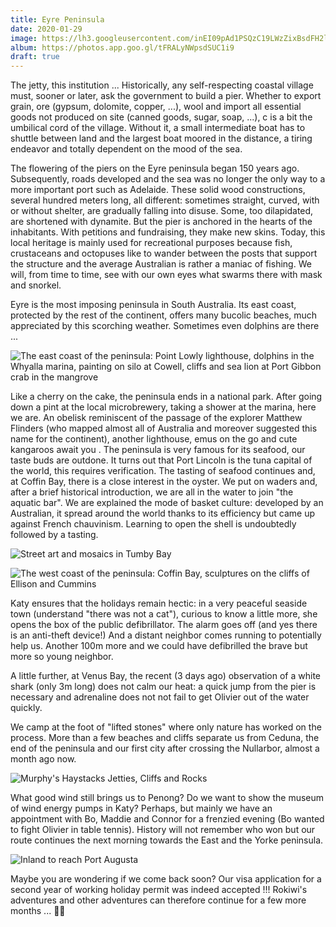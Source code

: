 ```yaml
---
title: Eyre Peninsula
date: 2020-01-29
image: https://lh3.googleusercontent.com/inEI09pAd1PSQzC19LWzZixBsdFH2lWNSAiejLJ1fRGG15kOt6mEN8t7wFsoCyZw166904RGAI6LunUp1DCBueb0zYw9OMAPln5uIFW2BqsCxA-_BxjR2-fxqDg8kon9awk8XmEe3Ks
album: https://photos.app.goo.gl/tFRALyNWpsdSUC1i9
draft: true
---
```


The jetty, this institution ... Historically, any self-respecting coastal village must, sooner or later, ask the government to build a pier. Whether to export grain, ore (gypsum, dolomite, copper, ...), wool and import all essential goods not produced on site (canned goods, sugar, soap, ...), c is a bit the umbilical cord of the village. Without it, a small intermediate boat has to shuttle between land and the largest boat moored in the distance, a tiring endeavor and totally dependent on the mood of the sea.

The flowering of the piers on the Eyre peninsula began 150 years ago. Subsequently, roads developed and the sea was no longer the only way to a more important port such as Adelaide. These solid wood constructions, several hundred meters long, all different: sometimes straight, curved, with or without shelter, are gradually falling into disuse. Some, too dilapidated, are shortened with dynamite. But the pier is anchored in the hearts of the inhabitants. With petitions and fundraising, they make new skins. Today, this local heritage is mainly used for recreational purposes because fish, crustaceans and octopuses like to wander between the posts that support the structure and the average Australian is rather a maniac of fishing. We will, from time to time, see with our own eyes what swarms there with mask and snorkel.

Eyre is the most imposing peninsula in South Australia. Its east coast, protected by the rest of the continent, offers many bucolic beaches, much appreciated by this scorching weather. Sometimes even dolphins are there ...

![The east coast of the peninsula: Point Lowly lighthouse, dolphins in the Whyalla marina, painting on silo at Cowell, cliffs and sea lion at Port Gibbon crab in the mangrove](https://lh3.googleusercontent.com/m96POApusSvSqS1grPIpBGDi_gePHeGfCc8Ppjqx9jr4gKB42sDlp9BnKAV3WCxX9BdL8y3ONfzsOZgqWAm7g44XcemYcFXVk2EiqrHS2WPBLqlUqw9VOenBLRmeVQ7SWI7sjlcIIAM)

Like a cherry on the cake, the peninsula ends in a national park. After going down a pint at the local microbrewery, taking a shower at the marina, here we are. An obelisk reminiscent of the passage of the explorer Matthew Flinders (who mapped almost all of Australia and moreover suggested this name for the continent), another lighthouse, emus on the go and cute kangaroos await you . The peninsula is very famous for its seafood, our taste buds are outdone. It turns out that Port Lincoln is the tuna capital of the world, this requires verification. The tasting of seafood continues and, at Coffin Bay, there is a close interest in the oyster. We put on waders and, after a brief historical introduction, we are all in the water to join "the aquatic bar". We are explained the mode of basket culture: developed by an Australian, it spread around the world thanks to its efficiency but came up against French chauvinism. Learning to open the shell is undoubtedly followed by a tasting.

![Street art and mosaics in Tumby Bay](https://lh3.googleusercontent.com/_zSptMeHZu8t7_YQoAUoQNUHRa2I5xELqBfYpoMFo6NZb774TF-e5d_15BxwZiiOsGQyZbamlZxunIVqQezgO2WKllNrMAFKH4v23zdtomp7g6WzPaIzUaXDAvjXtx-ovtG1DFPUCEQ)

![The west coast of the peninsula: Coffin Bay, sculptures on the cliffs of Ellison and Cummins](https://lh3.googleusercontent.com/oVHOsLvX5jQht-F4Voo6TU5-IWcemXKXBj2l_aPzqAHCgwzIOxy2z3PyNMz-xA6-LX56Z7wHJI6cHzfstEL31q_M2c8vwuOkPjKg15a0TicZ9iAQ1WDqvcrjygWvMjT4Fwf1CuwGrXU)

Katy ensures that the holidays remain hectic: in a very peaceful seaside town (understand "there was not a cat"), curious to know a little more, she opens the box of the public defibrillator. The alarm goes off (and yes there is an anti-theft device!) And a distant neighbor comes running to potentially help us. Another 100m more and we could have defibrilled the brave but more so young neighbor.

A little further, at Venus Bay, the recent (3 days ago) observation of a white shark (only 3m long) does not calm our heat: a quick jump from the pier is necessary and adrenaline does not not fail to get Olivier out of the water quickly.

We camp at the foot of "lifted stones" where only nature has worked on the process. More than a few beaches and cliffs separate us from Ceduna, the end of the peninsula and our first city after crossing the Nullarbor, almost a month ago now.

![Murphy's Haystacks Jetties, Cliffs and Rocks](https://lh3.googleusercontent.com/GHRun_weFuP0ip78ciq7yliSMPp4pw1YSTIL8bzKprs1mh1_4RUK2nkZMlrGSK1y7wr0BXIHkpw2Jo8sySdpUj0djsI65hJdJStMt21cLdZxssscy0jJHAOQ9YkNIjhf2Zm-HpzKD8I)

What good wind still brings us to Penong? Do we want to show the museum of wind energy pumps in Katy? Perhaps, but mainly we have an appointment with Bo, Maddie and Connor for a frenzied evening (Bo wanted to fight Olivier in table tennis). History will not remember who won but our route continues the next morning towards the East and the Yorke peninsula.

![Inland to reach Port Augusta](https://lh3.googleusercontent.com/SLzIJFgdZhNUGQn1-T1vzDrS9w0pnHtR44neMS2kyqMDB9PDVyd47P2oZGkxjQGSubobn4KCw7Y8Ud7ApuHRIoGHvXQdRCYChqBFIEvYjPH9Z8LAlMrRvd8OTdgD_0ARgC8nXUdL3UM)

Maybe you are wondering if we come back soon? Our visa application for a second year of working holiday permit was indeed accepted !!! Rokiwi's adventures and other adventures can therefore continue for a few more months ... 🥳🥳

